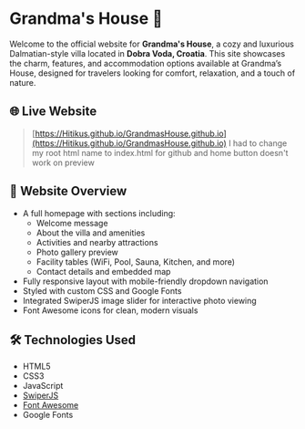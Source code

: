 # Grandma's House 🏡

Welcome to the official website for **Grandma's House**, a cozy and luxurious Dalmatian-style villa located in **Dobra Voda, Croatia**. This site showcases the charm, features, and accommodation options available at Grandma’s House, designed for travelers looking for comfort, relaxation, and a touch of nature.

## 🌐 Live Website

> [https://Hitikus.github.io/GrandmasHouse.github.io](https://Hitikus.github.io/GrandmasHouse.github.io)
> I had to change my root html name to index.html for github and home button doesn't work on preview 

## 📸 Website Overview

- A full homepage with sections including:
  - Welcome message
  - About the villa and amenities
  - Activities and nearby attractions
  - Photo gallery preview
  - Facility tables (WiFi, Pool, Sauna, Kitchen, and more)
  - Contact details and embedded map
- Fully responsive layout with mobile-friendly dropdown navigation
- Styled with custom CSS and Google Fonts
- Integrated SwiperJS image slider for interactive photo viewing
- Font Awesome icons for clean, modern visuals

## 🛠️ Technologies Used

- HTML5
- CSS3
- JavaScript
- [SwiperJS](https://swiperjs.com/)
- [Font Awesome](https://fontawesome.com/)
- Google Fonts


